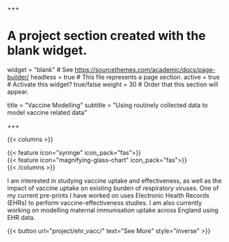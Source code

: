 +++
# A project section created with the blank widget.
widget = "blank"  # See https://sourcethemes.com/academic/docs/page-builder/
headless = true  # This file represents a page section.
active = true # Activate this widget? true/false
weight = 30  # Order that this section will appear.

title = "Vaccine Modelling"
subtitle = "Using routinely collected data to model vaccine related data"

+++

{{< columns >}}
<div class="col-md-4">
    {{< feature icon="syringe" icon_pack="fas">}}
</div>
<div class="col-md-4">
    {{< feature icon="magnifying-glass-chart" icon_pack="fas">}}
</div>
{{< /columns >}}

I am interested in studying vaccine uptake and effectiveness, as well as the impact of vaccine uptake on existing burden of respiratory viruses. One of my current pre-prints I have worked on uses Electronic Health Records (EHRs) to perform vaccine-effectiveness studies. I am also currently working on modelling maternal immunisation uptake across England using EHR data.

{{< button url="project/ehr_vacc/" text="See More" style="inverse" >}}